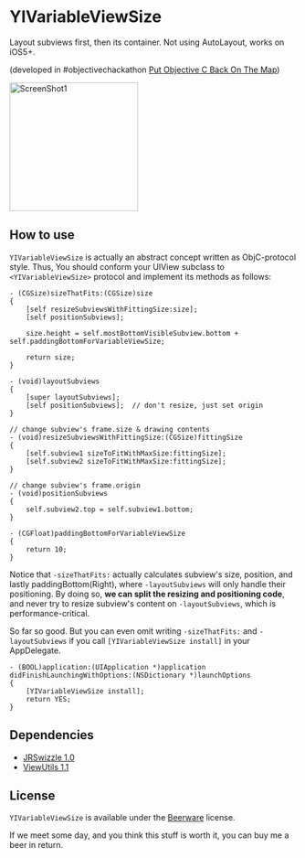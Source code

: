 YIVariableViewSize
==================

Layout subviews first, then its container. Not using AutoLayout, works on iOS5+.

(developed in #objectivechackathon [Put Objective C Back On The Map](https://objectivechackathon.appspot.com/))

<img src="https://raw.github.com/inamiy/YIVariableViewSize/master/Screenshots/screenshot1.png" alt="ScreenShot1" width="225px" style="width:225px;" />

How to use
----------

`YIVariableViewSize` is actually an abstract concept written as ObjC-protocol style.
Thus, You should conform your UIView subclass to `<YIVariableViewSize>` protocol and implement its methods as follows:

```
- (CGSize)sizeThatFits:(CGSize)size
{
    [self resizeSubviewsWithFittingSize:size];
    [self positionSubviews];

    size.height = self.mostBottomVisibleSubview.bottom + self.paddingBottomForVariableViewSize;

    return size;
}

- (void)layoutSubviews
{
    [super layoutSubviews];
    [self positionSubviews];  // don't resize, just set origin
}

// change subview's frame.size & drawing contents
- (void)resizeSubviewsWithFittingSize:(CGSize)fittingSize
{
    [self.subview1 sizeToFitWithMaxSize:fittingSize];
    [self.subview2 sizeToFitWithMaxSize:fittingSize];
}

// change subview's frame.origin
- (void)positionSubviews
{
    self.subview2.top = self.subview1.bottom;
}

- (CGFloat)paddingBottomForVariableViewSize
{
    return 10;
}
```

Notice that `-sizeThatFits:` actually calculates subview's size, position, and lastly paddingBottom(Right), where `-layoutSubviews` will only handle their positioning. By doing so, **we can split the resizing and positioning code**, and never try to resize subview's content on `-layoutSubviews`, which is performance-critical.

So far so good. But you can even omit writing `-sizeThatFits:` and `-layoutSubviews` if you call `[YIVariableViewSize install]` in your AppDelegate.

```
- (BOOL)application:(UIApplication *)application didFinishLaunchingWithOptions:(NSDictionary *)launchOptions
{
    [YIVariableViewSize install];
    return YES;
}
```

Dependencies
------------
- [JRSwizzle 1.0](https://github.com/rentzsch/jrswizzle)
- [ViewUtils 1.1](https://github.com/nicklockwood/ViewUtils)

License
-------
`YIVariableViewSize` is available under the [Beerware](http://en.wikipedia.org/wiki/Beerware) license.

If we meet some day, and you think this stuff is worth it, you can buy me a beer in return.